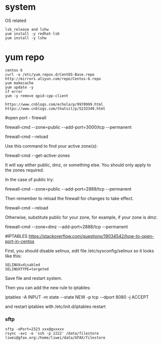 # system
OS related
```
lsb_release and lshw
yum install -y redhat-lsb
yum install -y lshw
```
# yum repo
```
centos 6
curl -o /etc/yum.repos.d/CentOS-Base.repo http://mirrors.aliyun.com/repo/Centos-6.repo
yum makecache
yum update -y
if error 
yum -y remove qpid-cpp-client

https://www.cnblogs.com/echola/p/9970999.html
https://www.cnblogs.com/thatsit/p/5233349.html
```
#open port - firewall

firewall-cmd --zone=public --add-port=3000/tcp --permanent

firewall-cmd --reload

Use this command to find your active zone(s):

firewall-cmd --get-active-zones

It will say either public, dmz, or something else. You should only apply to the zones required.

In the case of public try:

firewall-cmd --zone=public --add-port=2888/tcp --permanent

Then remember to reload the firewall for changes to take effect.

firewall-cmd --reload

Otherwise, substitute public for your zone, for example, if your zone is dmz:

firewall-cmd --zone=dmz --add-port=2888/tcp --permanent

#IPTABLES
https://stackoverflow.com/questions/19034542/how-to-open-port-in-centos


First, you should disable selinux, edit file /etc/sysconfig/selinux so it looks like this:
```
SELINUX=disabled
SELINUXTYPE=targeted
```
Save file and restart system.

Then you can add the new rule to iptables:

iptables -A INPUT -m state --state NEW -p tcp --dport 8080 -j ACCEPT

and restart iptables with /etc/init.d/iptables restart

### sftp
```
sftp -oPort=2323 xxx@gxxxxx
rsync -avz -e 'ssh -p 2222' /data/filestore liwei@gfax.org:/home/liwei/data/GFAX/filestore 
```
